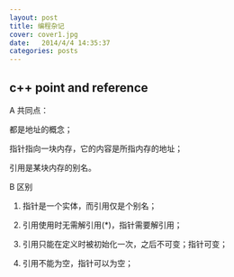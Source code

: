 ```yaml
---
layout: post
title: 编程杂记
cover: cover1.jpg
date:   2014/4/4 14:35:37 
categories: posts
---
```


## c++ point and reference

A 共同点：
  
都是地址的概念；

指针指向一块内存，它的内容是所指内存的地址；

引用是某块内存的别名。
    
B 区别


1. 指针是一个实体，而引用仅是个别名；

1. 引用使用时无需解引用(*)，指针需要解引用；

1. 引用只能在定义时被初始化一次，之后不可变；指针可变；
2. 引用不能为空，指针可以为空；